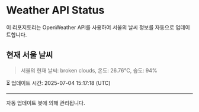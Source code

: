 
# Weather API Status

이 리포지토리는 OpenWeather API를 사용하여 서울의 날씨 정보를 자동으로 업데이트합니다.

## 현재 서울 날씨
> 서울의 현재 날씨: broken clouds, 온도: 26.76°C, 습도: 94%

⏳ 업데이트 시간: 2025-07-04 15:17:18 (UTC)

---
자동 업데이트 봇에 의해 관리됩니다.
